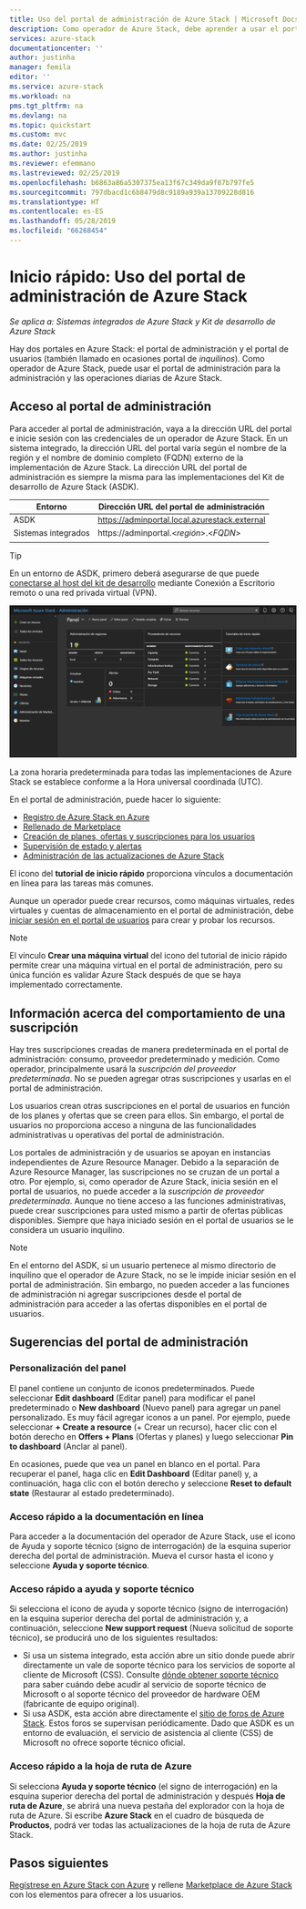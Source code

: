 ```yaml
---
title: Uso del portal de administración de Azure Stack | Microsoft Docs
description: Como operador de Azure Stack, debe aprender a usar el portal de administración.
services: azure-stack
documentationcenter: ''
author: justinha
manager: femila
editor: ''
ms.service: azure-stack
ms.workload: na
pms.tgt_pltfrm: na
ms.devlang: na
ms.topic: quickstart
ms.custom: mvc
ms.date: 02/25/2019
ms.author: justinha
ms.reviewer: efemmano
ms.lastreviewed: 02/25/2019
ms.openlocfilehash: b6863a86a5307375ea13f67c349da9f87b797fe5
ms.sourcegitcommit: 797dbacd1c6b8479d8c9189a939a13709228d816
ms.translationtype: HT
ms.contentlocale: es-ES
ms.lasthandoff: 05/28/2019
ms.locfileid: "66268454"
---
```

# <a name="quickstart-use-the-azure-stack-administration-portal"></a>Inicio rápido: Uso del portal de administración de Azure Stack

*Se aplica a: Sistemas integrados de Azure Stack y Kit de desarrollo de Azure Stack*

Hay dos portales en Azure Stack: el portal de administración y el portal de usuarios (también llamado en ocasiones portal de *inquilinos*). Como operador de Azure Stack, puede usar el portal de administración para la administración y las operaciones diarias de Azure Stack.

## <a name="access-the-administrator-portal"></a>Acceso al portal de administración

Para acceder al portal de administración, vaya a la dirección URL del portal e inicie sesión con las credenciales de un operador de Azure Stack. En un sistema integrado, la dirección URL del portal varía según el nombre de la región y el nombre de dominio completo (FQDN) externo de la implementación de Azure Stack. La dirección URL del portal de administración es siempre la misma para las implementaciones del Kit de desarrollo de Azure Stack (ASDK). 

| Entorno | Dirección URL del portal de administración |   
| -- | -- | 
| ASDK| https://adminportal.local.azurestack.external  |
| Sistemas integrados | https://adminportal.&lt;*región*&gt;.&lt;*FQDN*&gt; | 
| | |

> [!TIP]
> En un entorno de ASDK, primero deberá asegurarse de que puede [conectarse al host del kit de desarrollo](../asdk/asdk-connect.md) mediante Conexión a Escritorio remoto o una red privada virtual (VPN).

 ![Portal de administración](media/azure-stack-manage-portals/admin-portal.png)

La zona horaria predeterminada para todas las implementaciones de Azure Stack se establece conforme a la Hora universal coordinada (UTC). 

En el portal de administración, puede hacer lo siguiente:

* [Registro de Azure Stack en Azure](azure-stack-registration.md)
* [Rellenado de Marketplace](azure-stack-download-azure-marketplace-item.md)
* [Creación de planes, ofertas y suscripciones para los usuarios](azure-stack-plan-offer-quota-overview.md)
* [Supervisión de estado y alertas](azure-stack-monitor-health.md)
* [Administración de las actualizaciones de Azure Stack](azure-stack-updates.md)

El icono del **tutorial de inicio rápido** proporciona vínculos a documentación en línea para las tareas más comunes.

Aunque un operador puede crear recursos, como máquinas virtuales, redes virtuales y cuentas de almacenamiento en el portal de administración, debe [iniciar sesión en el portal de usuarios](../user/azure-stack-use-portal.md) para crear y probar los recursos.

>[!NOTE]
>El vínculo **Crear una máquina virtual** del icono del tutorial de inicio rápido permite crear una máquina virtual en el portal de administración, pero su única función es validar Azure Stack después de que se haya implementado correctamente.

## <a name="understand-subscription-behavior"></a>Información acerca del comportamiento de una suscripción

Hay tres suscripciones creadas de manera predeterminada en el portal de administración: consumo, proveedor predeterminado y medición. Como operador, principalmente usará la *suscripción del proveedor predeterminada*. No se pueden agregar otras suscripciones y usarlas en el portal de administración. 

Los usuarios crean otras suscripciones en el portal de usuarios en función de los planes y ofertas que se creen para ellos. Sin embargo, el portal de usuarios no proporciona acceso a ninguna de las funcionalidades administrativas u operativas del portal de administración.

Los portales de administración y de usuarios se apoyan en instancias independientes de Azure Resource Manager. Debido a la separación de Azure Resource Manager, las suscripciones no se cruzan de un portal a otro. Por ejemplo, si, como operador de Azure Stack, inicia sesión en el portal de usuarios, no puede acceder a la *suscripción de proveedor predeterminada*. Aunque no tiene acceso a las funciones administrativas, puede crear suscripciones para usted mismo a partir de ofertas públicas disponibles. Siempre que haya iniciado sesión en el portal de usuarios se le considera un usuario inquilino.

  >[!NOTE]
  >En el entorno del ASDK, si un usuario pertenece al mismo directorio de inquilino que el operador de Azure Stack, no se le impide iniciar sesión en el portal de administración. Sin embargo, no pueden acceder a las funciones de administración ni agregar suscripciones desde el portal de administración para acceder a las ofertas disponibles en el portal de usuarios.

## <a name="administration-portal-tips"></a>Sugerencias del portal de administración

### <a name="customize-the-dashboard"></a>Personalización del panel

El panel contiene un conjunto de iconos predeterminados. Puede seleccionar **Edit dashboard** (Editar panel) para modificar el panel predeterminado o **New dashboard** (Nuevo panel) para agregar un panel personalizado. Es muy fácil agregar iconos a un panel. Por ejemplo, puede seleccionar **+ Create a resource** (+ Crear un recurso), hacer clic con el botón derecho en **Offers + Plans** (Ofertas y planes) y luego seleccionar **Pin to dashboard** (Anclar al panel).

En ocasiones, puede que vea un panel en blanco en el portal. Para recuperar el panel, haga clic en **Edit Dashboard** (Editar panel) y, a continuación, haga clic con el botón derecho y seleccione **Reset to default state** (Restaurar al estado predeterminado).

### <a name="quick-access-to-online-documentation"></a>Acceso rápido a la documentación en línea

Para acceder a la documentación del operador de Azure Stack, use el icono de Ayuda y soporte técnico (signo de interrogación) de la esquina superior derecha del portal de administración. Mueva el cursor hasta el icono y seleccione **Ayuda y soporte técnico**.

### <a name="quick-access-to-help-and-support"></a>Acceso rápido a ayuda y soporte técnico

Si selecciona el icono de ayuda y soporte técnico (signo de interrogación) en la esquina superior derecha del portal de administración y, a continuación, seleccione **New support request** (Nueva solicitud de soporte técnico), se producirá uno de los siguientes resultados:

- Si usa un sistema integrado, esta acción abre un sitio donde puede abrir directamente un vale de soporte técnico para los servicios de soporte al cliente de Microsoft (CSS). Consulte [dónde obtener soporte técnico](azure-stack-manage-basics.md#where-to-get-support) para saber cuándo debe acudir al servicio de soporte técnico de Microsoft o al soporte técnico del proveedor de hardware OEM (fabricante de equipo original).
- Si usa ASDK, esta acción abre directamente el [sitio de foros de Azure Stack](https://social.msdn.microsoft.com/Forums/home?forum=AzureStack). Estos foros se supervisan periódicamente. Dado que ASDK es un entorno de evaluación, el servicio de asistencia al cliente (CSS) de Microsoft no ofrece soporte técnico oficial.

### <a name="quick-access-to-the-azure-roadmap"></a>Acceso rápido a la hoja de ruta de Azure

Si selecciona **Ayuda y soporte técnico** (el signo de interrogación) en la esquina superior derecha del portal de administración y después **Hoja de ruta de Azure**, se abrirá una nueva pestaña del explorador con la hoja de ruta de Azure. Si escribe **Azure Stack** en el cuadro de búsqueda de **Productos**, podrá ver todas las actualizaciones de la hoja de ruta de Azure Stack.

## <a name="next-steps"></a>Pasos siguientes

[Regístrese en Azure Stack con Azure](azure-stack-registration.md) y rellene [Marketplace de Azure Stack](azure-stack-marketplace.md) con los elementos para ofrecer a los usuarios. 
